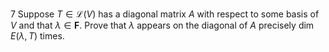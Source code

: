 7 Suppose $T \in \mathcal{L}(V)$ has a diagonal matrix $A$ with respect to some basis of $V$ and that $\lambda \in \mathbf{F}$. Prove that $\lambda$ appears on the diagonal of $A$ precisely $\operatorname{dim} E(\lambda, T)$ times.
